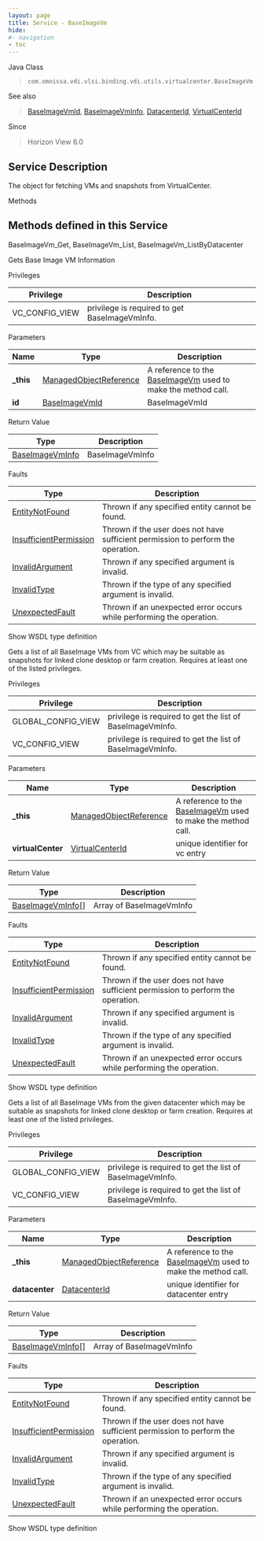 ```yaml
---
layout: page
title: Service - BaseImageVm
hide:
#- navigation
- toc
---
```








Java Class
> `com.omnissa.vdi.vlsi.binding.vdi.utils.virtualcenter.BaseImageVm`

See also
> [BaseImageVmId](vdi.entity.BaseImageVmId.md), [BaseImageVmInfo](vdi.utils.virtualcenter.BaseImageVm.BaseImageVmInfo.md), [DatacenterId](vdi.entity.DatacenterId.md), [VirtualCenterId](vdi.entity.VirtualCenterId.md)

Since
> Horizon View 6.0





## Service Description

The object for fetching VMs and snapshots from VirtualCenter.

Methods

Methods defined in this Service
---
BaseImageVm_Get, BaseImageVm_List, BaseImageVm_ListByDatacenter




Gets Base Image VM Information

Privileges

Privilege |  Description
---|---
VC_CONFIG_VIEW|  privilege is required to get BaseImageVmInfo.



Parameters

Name| Type| Description
---|---|---
**_this**| [ManagedObjectReference](vmodl.ManagedObjectReference.md)|  A reference to the [BaseImageVm](vdi.utils.virtualcenter.BaseImageVm.md) used to make the method call.
**id**| [BaseImageVmId](vdi.entity.BaseImageVmId.md)|  BaseImageVmId




Return Value

Type |  Description
---|---
[BaseImageVmInfo](vdi.utils.virtualcenter.BaseImageVm.BaseImageVmInfo.md)| BaseImageVmInfo



Faults

Type |  Description
---|---
[EntityNotFound](vdi.fault.EntityNotFound.md)| Thrown if any specified entity cannot be found.
[InsufficientPermission](vdi.fault.InsufficientPermission.md)| Thrown if the user does not have sufficient permission to perform the operation.
[InvalidArgument](vdi.fault.InvalidArgument.md)| Thrown if any specified argument is invalid.
[InvalidType](vdi.fault.InvalidType.md)| Thrown if the type of any specified argument is invalid.
[UnexpectedFault](vdi.fault.UnexpectedFault.md)| Thrown if an unexpected error occurs while performing the operation.

Show WSDL type definition







Gets a list of all BaseImage VMs from VC which may be suitable as snapshots for linked clone desktop or farm creation. Requires at least one of the listed privileges.

Privileges

Privilege |  Description
---|---
GLOBAL_CONFIG_VIEW|  privilege is required to get the list of BaseImageVmInfo.
VC_CONFIG_VIEW|  privilege is required to get the list of BaseImageVmInfo.



Parameters

Name| Type| Description
---|---|---
**_this**| [ManagedObjectReference](vmodl.ManagedObjectReference.md)|  A reference to the [BaseImageVm](vdi.utils.virtualcenter.BaseImageVm.md) used to make the method call.
**virtualCenter**| [VirtualCenterId](vdi.entity.VirtualCenterId.md)|  unique identifier for vc entry




Return Value

Type |  Description
---|---
[BaseImageVmInfo[]](vdi.utils.virtualcenter.BaseImageVm.BaseImageVmInfo.md)| Array of BaseImageVmInfo



Faults

Type |  Description
---|---
[EntityNotFound](vdi.fault.EntityNotFound.md)| Thrown if any specified entity cannot be found.
[InsufficientPermission](vdi.fault.InsufficientPermission.md)| Thrown if the user does not have sufficient permission to perform the operation.
[InvalidArgument](vdi.fault.InvalidArgument.md)| Thrown if any specified argument is invalid.
[InvalidType](vdi.fault.InvalidType.md)| Thrown if the type of any specified argument is invalid.
[UnexpectedFault](vdi.fault.UnexpectedFault.md)| Thrown if an unexpected error occurs while performing the operation.

Show WSDL type definition







Gets a list of all BaseImage VMs from the given datacenter which may be suitable as snapshots for linked clone desktop or farm creation. Requires at least one of the listed privileges.

Privileges

Privilege |  Description
---|---
GLOBAL_CONFIG_VIEW|  privilege is required to get the list of BaseImageVmInfo.
VC_CONFIG_VIEW|  privilege is required to get the list of BaseImageVmInfo.



Parameters

Name| Type| Description
---|---|---
**_this**| [ManagedObjectReference](vmodl.ManagedObjectReference.md)|  A reference to the [BaseImageVm](vdi.utils.virtualcenter.BaseImageVm.md) used to make the method call.
**datacenter**| [DatacenterId](vdi.entity.DatacenterId.md)|  unique identifier for datacenter entry




Return Value

Type |  Description
---|---
[BaseImageVmInfo[]](vdi.utils.virtualcenter.BaseImageVm.BaseImageVmInfo.md)| Array of BaseImageVmInfo



Faults

Type |  Description
---|---
[EntityNotFound](vdi.fault.EntityNotFound.md)| Thrown if any specified entity cannot be found.
[InsufficientPermission](vdi.fault.InsufficientPermission.md)| Thrown if the user does not have sufficient permission to perform the operation.
[InvalidArgument](vdi.fault.InvalidArgument.md)| Thrown if any specified argument is invalid.
[InvalidType](vdi.fault.InvalidType.md)| Thrown if the type of any specified argument is invalid.
[UnexpectedFault](vdi.fault.UnexpectedFault.md)| Thrown if an unexpected error occurs while performing the operation.

Show WSDL type definition












 
